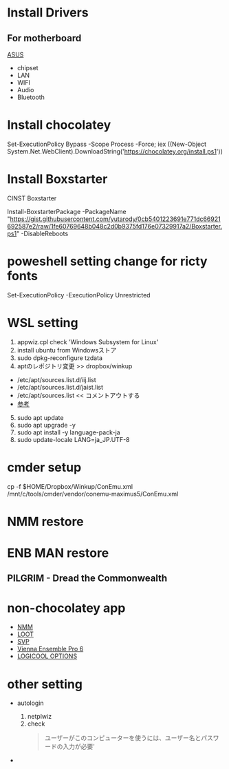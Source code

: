# Install Drivers
## For motherboard
[ASUS](https://www.asus.com/jp/Motherboards/TUF-H370-PRO-GAMING-WI-FI/HelpDesk_Download/)
- chipset
- LAN
- WIFI
- Audio
- Bluetooth

# Install chocolatey
Set-ExecutionPolicy Bypass -Scope Process -Force; iex ((New-Object System.Net.WebClient).DownloadString('https://chocolatey.org/install.ps1'))

# Install Boxstarter
CINST Boxstarter

Install-BoxstarterPackage -PackageName "https://gist.githubusercontent.com/yutarody/0cb5401223691e771dc66921692587e2/raw/1fe60769648b048c2d0b9375fd176e07329917a2/Boxstarter.ps1" -DisableReboots

# poweshell setting change for ricty fonts
Set-ExecutionPolicy -ExecutionPolicy Unrestricted

# WSL setting
1. appwiz.cpl
    check 'Windows Subsystem for Linux'
2. install ubuntu from Windowsストア
3. sudo dpkg-reconfigure tzdata
4. aptのレポジトリ変更 >> dropbox/winkup
  - /etc/apt/sources.list.d/iij.list
  - /etc/apt/sources.list.d/jaist.list
  - /etc/apt/sources.list << コメントアウトする
  - [参考](https://mstn.hateblo.jp/entry/2017/09/21/211733)
5. sudo apt update
6. sudo apt upgrade -y
7. sudo apt install -y language-pack-ja
8. sudo update-locale LANG=ja_JP.UTF-8

# cmder setup
cp -f $HOME/Dropbox/Winkup/ConEmu.xml /mnt/c/tools/cmder/vendor/conemu-maximus5/ConEmu.xml

# NMM restore


# ENB MAN restore
## PILGRIM - Dread the Commonwealth

# non-chocolatey app
- [NMM](https://github.com/Nexus-Mods/Nexus-Mod-Manager/releases/download/0.65.9/Nexus.Mod.Manager-0.65.9.exe)
- [LOOT](https://github.com/loot/loot/releases/download/0.13.1/LOOT.Installer.exe)
- [SVP](http://www.svp-team.com/files/svp4-online.php?cfb3e677c20f09823c593391c3a9f710&83)
- [Vienna Ensemble Pro 6 ](http://eu.vsl.co.at/downloader.aspx?FileID=135491)
- [LOGICOOL OPTIONS](https://download01.logi.com/web/ftp/pub/techsupport/options/Options_6.92.275.exe)

# other setting
- autologin
  1. netplwiz
  2. check
      >ユーザーがこのコンピューターを使うには、ユーザー名とパスワードの入力が必要'

-
